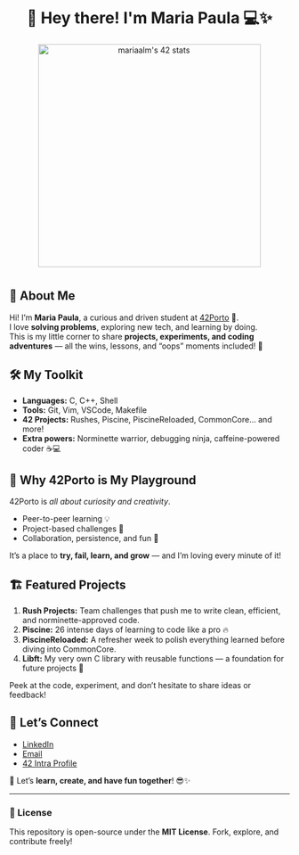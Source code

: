 <h1 align="center">💖 Hey there! I'm Maria Paula 💻✨</h1>

<p align="center">
  <img height="400" src="https://badge.mediaplus.ma/landscapes/mariaalm?1337Badge=off&UM6P=off" alt="mariaalm's 42 stats" />
</p>

<h1 align="center"></h1>

## 🌸 About Me
Hi! I’m **Maria Paula**, a curious and driven student at [42Porto](https://www.42porto.com/) 🌟.  
I love **solving problems**, exploring new tech, and learning by doing.  
This is my little corner to share **projects, experiments, and coding adventures** — all the wins, lessons, and “oops” moments included! 💖  

## 🛠️ My Toolkit
- **Languages:** C, C++, Shell  
- **Tools:** Git, Vim, VSCode, Makefile  
- **42 Projects:** Rushes, Piscine, PiscineReloaded, CommonCore… and more!  
- **Extra powers:** Norminette warrior, debugging ninja, caffeine-powered coder ☕💻  

## 🌟 Why 42Porto is My Playground
42Porto is *all about curiosity and creativity*.  
- Peer-to-peer learning 💡  
- Project-based challenges 🚀  
- Collaboration, persistence, and fun 💖  

It’s a place to **try, fail, learn, and grow** — and I’m loving every minute of it!  

## 🏗️ Featured Projects
1. **Rush Projects:** Team challenges that push me to write clean, efficient, and norminette-approved code.  
2. **Piscine:** 26 intense days of learning to code like a pro 🔥  
3. **PiscineReloaded:** A refresher week to polish everything learned before diving into CommonCore.  
4. **Libft:** My very own C library with reusable functions — a foundation for future projects 💖  

Peek at the code, experiment, and don’t hesitate to share ideas or feedback!  

## 📱 Let’s Connect
- [LinkedIn](https://www.linkedin.com/in/yourprofile)  
- [Email](mailto:empty)  
- [42 Intra Profile](https://profile.intra.42.fr/users/mariaalm)  

💖 Let’s **learn, create, and have fun together**! 😎✨  

---

### 📝 License
This repository is open-source under the **MIT License**. Fork, explore, and contribute freely!
